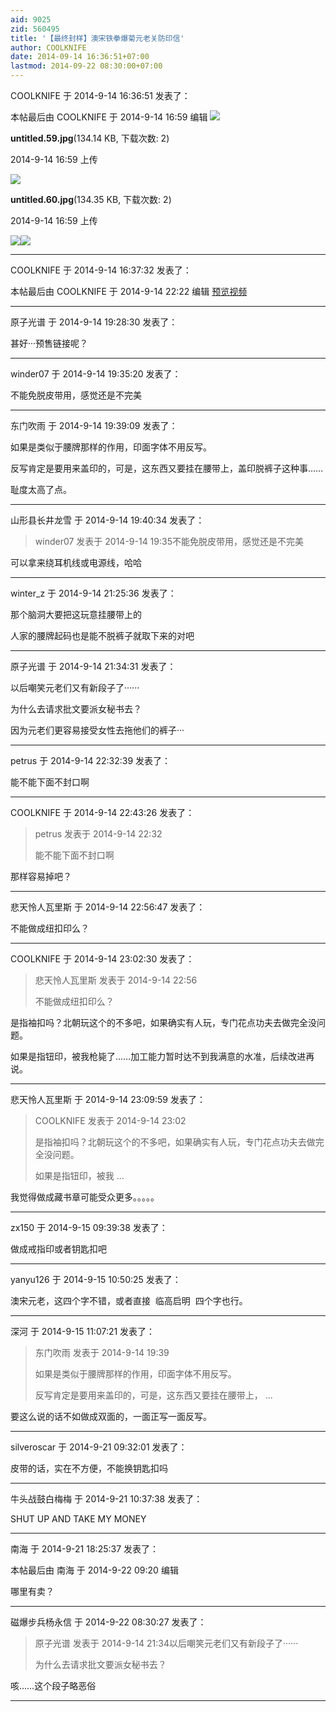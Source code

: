 ```yaml
---
aid: 9025
zid: 560495
title: '【最终封样】澳宋铁拳爆菊元老关防印信'
author: COOLKNIFE
date: 2014-09-14 16:36:51+07:00
lastmod: 2014-09-22 08:30:00+07:00
---
```


COOLKNIFE 于 2014-9-14 16:36:51 发表了：

本帖最后由 COOLKNIFE 于 2014-9-14 16:59 编辑 ![](https://mirrors.tuna.tsinghua.edu.cn/osdn/lgqm/72877/165911xxdda86ba8rpbsi5.jpg)



**untitled.59.jpg**(134.14 KB, 下载次数: 2)



2014-9-14 16:59 上传



![](https://mirrors.tuna.tsinghua.edu.cn/osdn/lgqm/72877/165911b00ew0l0o6iz9lwr.jpg)



**untitled.60.jpg**(134.35 KB, 下载次数: 2)



2014-9-14 16:59 上传



![](https://mirrors.tuna.tsinghua.edu.cn/osdn/lgqm/72877/161606v8yzlrybnqkky8fv.jpg)![](https://mirrors.tuna.tsinghua.edu.cn/osdn/lgqm/72877/161612itaxxi9tkzo3b39s.jpg)

---------

COOLKNIFE 于 2014-9-14 16:37:32 发表了：

本帖最后由 COOLKNIFE 于 2014-9-14 22:22 编辑 [预览视频](http://v.youku.com/v_show/id_XNzgxOTYzMjQ0.html)

---------

原子光谱 于 2014-9-14 19:28:30 发表了：

甚好···预售链接呢？

---------

winder07 于 2014-9-14 19:35:20 发表了：

不能免脱皮带用，感觉还是不完美

---------

东门吹雨 于 2014-9-14 19:39:09 发表了：

如果是类似于腰牌那样的作用，印面字体不用反写。

反写肯定是要用来盖印的，可是，这东西又要挂在腰带上，盖印脱裤子这种事……

耻度太高了点。

---------

山形县长井龙雪 于 2014-9-14 19:40:34 发表了：

> winder07 发表于 2014-9-14 19:35不能免脱皮带用，感觉还是不完美



可以拿来绕耳机线或电源线，哈哈

---------

winter_z 于 2014-9-14 21:25:36 发表了：

那个脑洞大要把这玩意挂腰带上的

人家的腰牌起码也是能不脱裤子就取下来的对吧

---------

原子光谱 于 2014-9-14 21:34:31 发表了：

以后嘲笑元老们又有新段子了······

为什么去请求批文要派女秘书去？

因为元老们更容易接受女性去拖他们的裤子···

---------

petrus 于 2014-9-14 22:32:39 发表了：

能不能下面不封口啊

---------

COOLKNIFE 于 2014-9-14 22:43:26 发表了：

> petrus 发表于 2014-9-14 22:32
> 
> 能不能下面不封口啊



那样容易掉吧？

---------

悲天怜人瓦里斯 于 2014-9-14 22:56:47 发表了：

不能做成纽扣印么？

---------

COOLKNIFE 于 2014-9-14 23:02:30 发表了：

> 悲天怜人瓦里斯 发表于 2014-9-14 22:56
> 
> 不能做成纽扣印么？



是指袖扣吗？北朝玩这个的不多吧，如果确实有人玩，专门花点功夫去做完全没问题。

如果是指钮印，被我枪毙了……加工能力暂时达不到我满意的水准，后续改进再说。

---------

悲天怜人瓦里斯 于 2014-9-14 23:09:59 发表了：

> COOLKNIFE 发表于 2014-9-14 23:02
> 
> 是指袖扣吗？北朝玩这个的不多吧，如果确实有人玩，专门花点功夫去做完全没问题。
> 
> 如果是指钮印，被我 ...



我觉得做成藏书章可能受众更多。。。。。

---------

zx150 于 2014-9-15 09:39:38 发表了：

做成戒指印或者钥匙扣吧

---------

yanyu126 于 2014-9-15 10:50:25 发表了：

澳宋元老，这四个字不错，或者直接  临高启明  四个字也行。

---------

深河 于 2014-9-15 11:07:21 发表了：

> 东门吹雨 发表于 2014-9-14 19:39
> 
> 如果是类似于腰牌那样的作用，印面字体不用反写。
> 
> 反写肯定是要用来盖印的，可是，这东西又要挂在腰带上， ...



要这么说的话不如做成双面的，一面正写一面反写。

---------

silveroscar 于 2014-9-21 09:32:01 发表了：

皮带的话，实在不方便，不能换钥匙扣吗

---------

牛头战鼓白梅梅 于 2014-9-21 10:37:38 发表了：

SHUT UP AND TAKE MY MONEY

---------

南海 于 2014-9-21 18:25:37 发表了：

本帖最后由 南海 于 2014-9-22 09:20 编辑 

哪里有卖？

---------

磁爆步兵杨永信 于 2014-9-22 08:30:27 发表了：

> 原子光谱 发表于 2014-9-14 21:34以后嘲笑元老们又有新段子了······
> 
> 为什么去请求批文要派女秘书去？



咳……这个段子略恶俗

---------

